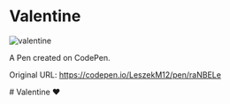 # Valentine

![valentine](https://github.com/user-attachments/assets/269c2594-9340-4702-ac2d-5c8059aa100c)


A Pen created on CodePen.

Original URL: https://codepen.io/LeszekM12/pen/raNBELe

#   V a l e n t i n e  ♥
 
 
